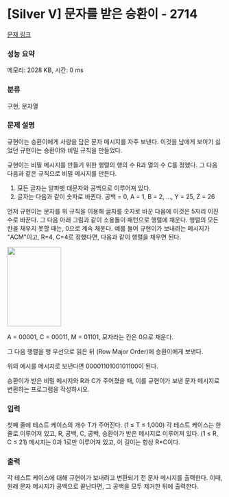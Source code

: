 # [Silver V] 문자를 받은 승환이 - 2714 

[문제 링크](https://www.acmicpc.net/problem/2714) 

### 성능 요약

메모리: 2028 KB, 시간: 0 ms

### 분류

구현, 문자열

### 문제 설명

<p>규현이는 승환이에게 사랑을 담은 문자 메시지를 자주 보낸다. 이것을 남에게 보이기 싫었던 규현이는 승환이와 비밀 규칙을 만들었다.</p>

<p>규현이는 비밀 메시지를 만들기 위한 행렬의 행의 수 R과 열의 수 C를 정했다. 그 다음 다음과 같은 규칙으로 비밀 메시지를 만든다.</p>

<ol>
	<li>모든 글자는 알파벳 대문자와 공백으로 이루어져 있다.</li>
	<li>글자는 다음과 같이 숫자로 바뀐다. 공백 = 0, A = 1, B = 2, ..., Y = 25, Z = 26</li>
</ol>

<p>먼저 규현이는 문자를 위 규칙을 이용해 글자를 숫자로 바꾼 다음에 이것은 5자리 이진수로 바꾼다. 그 다음 아래 그림과 같이 소용돌이 패턴으로 행렬에 채운다. 행렬의 모든 칸을 채우지 못할 때는, 0으로 계속 채운다. 예를 들어 규현이가 보내려는 메시지가 "ACM"이고, R=4, C=4로 정했다면, 다음과 같이 행렬을 채우면 된다.</p>

<p><img alt="" src="https://www.acmicpc.net/upload/images/Screen%20Shot%202012-10-06%20at%20%EC%98%A4%EC%A0%84%2012_36_35.png" style="height:185px; width:126px"></p>

<p>A = 00001, C = 00011, M = 01101, 모자라는 칸은 0으로 채운다.</p>

<p>그 다음 행렬을 행 우선으로 읽은 뒤 (Row Major Order)에 승환이에게 보낸다.</p>

<p>위의 예시를 메시지로 보낸다면 0000110100101100이 된다.</p>

<p>승환이가 받은 비밀 메시지와 R과 C가 주어졌을 때, 이를 규현이가 보낸 문자 메시지로 변환하는 프로그램을 작성하시오.</p>

### 입력 

 <p>첫째 줄에 테스트 케이스의 개수 T가 주어진다. (1 ≤ T ≤ 1,000) 각 테스트 케이스는 한 줄로 이루어져 있고, R, 공백, C, 공백, 승환이가 받은 메시지로 이루어져 있다. (1 ≤ R, C ≤ 21) 메시지는 0과 1로만 이루어져 있고, 이 길이는 항상 R*C이다.</p>

### 출력 

 <p>각 테스트 케이스에 대해 규현이가 보내려고 변환되기 전 문자 메시지를 출력한다. 이때, 원래 문자 메시지가 공백으로 끝난다면, 그 공백을 모두 제거한 뒤에 출력한다.</p>

